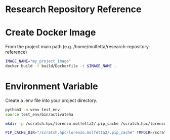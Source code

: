 # Research Repository Reference





# Create Docker Image

From the project main path (e.g. /home/molfetta/research-repository-reference)
```bash
IMAGE_NAME="my_project_image"
docker build -f build/Dockerfile -t $IMAGE_NAME .
```




# Environment Variable
Create a .env file into your project directory.




```bash
python3 -m venv test_env
source test_env/bin/activateha 

mkdir -p /scratch.hpc/lorenzo.molfetta2/.pip_cache /scratch.hpc/lorenzo.molfetta2/tmp

PIP_CACHE_DIR="/scratch.hpc/lorenzo.molfetta2/.pip_cache" TMPDIR=/scratch.hpc/lorenzo.molfetta2/tmp pip3 install --no-cache-dir -r build/requirements.txt
```
